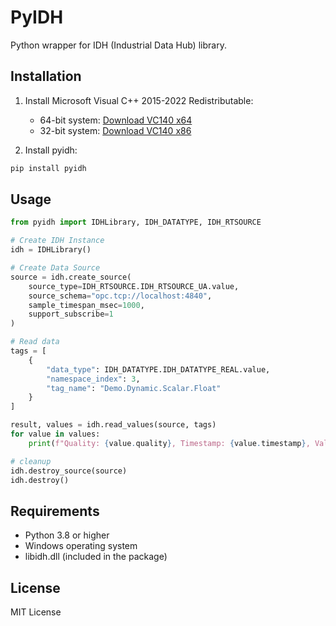 # PyIDH

Python wrapper for IDH (Industrial Data Hub) library.

## Installation

1. Install Microsoft Visual C++ 2015-2022 Redistributable:
   - 64-bit system: [Download VC140 x64](https://aka.ms/vs/17/release/vc_redist.x64.exe)
   - 32-bit system: [Download VC140 x86](https://aka.ms/vs/17/release/vc_redist.x86.exe)

2. Install pyidh:
```bash
pip install pyidh
```

## Usage

```python
from pyidh import IDHLibrary, IDH_DATATYPE, IDH_RTSOURCE

# Create IDH Instance
idh = IDHLibrary()

# Create Data Source
source = idh.create_source(
    source_type=IDH_RTSOURCE.IDH_RTSOURCE_UA.value,
    source_schema="opc.tcp://localhost:4840",
    sample_timespan_msec=1000,
    support_subscribe=1
)

# Read data
tags = [
    {
        "data_type": IDH_DATATYPE.IDH_DATATYPE_REAL.value,
        "namespace_index": 3,
        "tag_name": "Demo.Dynamic.Scalar.Float"
    }
]

result, values = idh.read_values(source, tags)
for value in values:
    print(f"Quality: {value.quality}, Timestamp: {value.timestamp}, Value: {value.value}")

# cleanup
idh.destroy_source(source)
idh.destroy()
```

## Requirements

- Python 3.8 or higher
- Windows operating system
- libidh.dll (included in the package)

## License

MIT License 